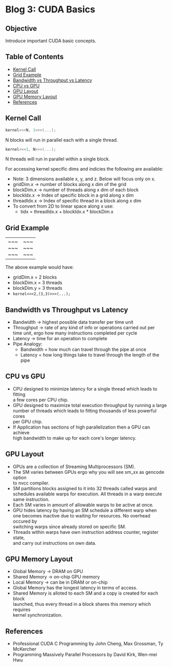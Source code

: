 # Blog 3: CUDA Basics

## Objective
Introduce important CUDA basic concepts.

## Table of Contents
- [Kernel Call](#kernel-call)
- [Grid Example](#grid-example)
- [Bandwidth vs Throughput vs Latency](#bandwidth-vs-throughput-vs-latency)
- [CPU vs GPU](#cpu-vs-gpu)
- [GPU Layout](#gpu-layout)
- [GPU Memory Layout](#gpu-memory-layout)
- [References](#references)

## Kernel Call
```cpp
kernel<<<N, 1>>>(...);
```
N blocks will run in parallel each with a single thread.

```cpp
kernel<<<1, N>>>(...);
```
N threads will run in parallel within a single block.

For accessing kernel specific dims and indicies the following are available:
- Note: 3 dimensions available x, y, and z. Below will focus only on x.
- gridDim.x -> number of blocks along x dim of the grid
- blockDim.x -> number of threads along x dim of each block
- blockIdx.x -> Index of specific block in a grid along x dim
- threadIdx.x -> Index of specific thread in a block along x dim
- To convert from 2D to linear space along x use:
    - tidx = threadIdx.x + blockIdx.x * blockDim.x

## Grid Example

<div>
<table>
<tr><td>~~~<br>~~~<br>~~~</td><td>~~~<br>~~~<br>~~~</td></tr>
</table>
</div>

The above example would have:
- gridDim.x = 2 blocks
- blockDim.x = 3 threads
- blockDim.y = 3 threads
- `kernel<<<2,(3,3)>>>(...);`

## Bandwidth vs Throughput vs Latency
- Bandwidth -> highest possible data transfer per time unit
- Throughput -> rate of any kind of info or operations carried out per \
time unit, ergo how many instructions completed per cycle
- Latency -> time for an operation to complete
- Pipe Analogy:
    - Bandwidth = how much can travel through the pipe at once
    - Latency = how long things take to travel through the length of the pipe

## CPU vs GPU
- CPU designed to minimize latency for a single thread which leads to fitting \
a few cores per CPU chip.
- GPU designed to maximize total execution throughput by running a large \
number of threads which leads to fitting thousands of less powerful cores \
per GPU chip.
- If Application has sections of high parallelization then a GPU can achieve \
high bandwidth to make up for each core's longer latency.

## GPU Layout
- GPUs are a collection of Streaming Multiprocessors (SM).
- The SM varies between GPUs ergo why you will see sm\_xx as gencode option \
to nvcc compiler.
- SM partitions blocks assigned to it into 32 threads called warps and \
schedules available warps for execution. All threads in a warp execute \
same instruction.
- Each SM varies in amount of allowable warps to be active at once.
- GPU hides latency by having an SM schedule a different warp when \
one becomes inactive due to waiting for resources. No overhead occured by \
switching warps since already stored on specific SM.
- Threads within warps have own instruction address counter, register state, \
and carry out instructions on own data.

## GPU Memory Layout
- Global Memory -> DRAM on GPU
- Shared Memory -> on-chip GPU memory
- Local Memory -> can be in DRAM or on-chip
- Global Memory has the longest latency in terms of access.
- Shared Memory is alloted to each SM and a copy is created for each block \
launched, thus every thread in a block shares this memory which requires \
kernel synchronization.

## References
- Professional CUDA C Programming by John Cheng, Max Grossman, Ty McKercher
- Programming Massively Parallel Processors by David Kirk, Wen-mei Hwu
